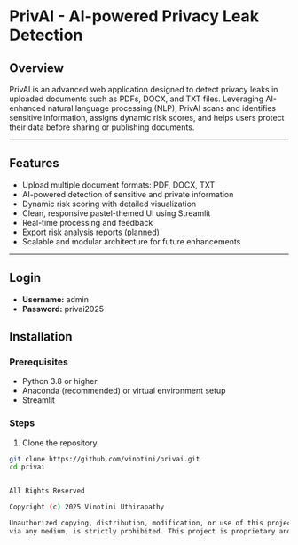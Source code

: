# PrivAI - AI-powered Privacy Leak Detection

## Overview
PrivAI is an advanced web application designed to detect privacy leaks in uploaded documents such as PDFs, DOCX, and TXT files. Leveraging AI-enhanced natural language processing (NLP), PrivAI scans and identifies sensitive information, assigns dynamic risk scores, and helps users protect their data before sharing or publishing documents.

---

## Features
- Upload multiple document formats: PDF, DOCX, TXT
- AI-powered detection of sensitive and private information
- Dynamic risk scoring with detailed visualization
- Clean, responsive pastel-themed UI using Streamlit
- Real-time processing and feedback
- Export risk analysis reports (planned)
- Scalable and modular architecture for future enhancements

---

## Login
- **Username:** admin  
- **Password:** privai2025

## Installation

### Prerequisites
- Python 3.8 or higher
- Anaconda (recommended) or virtual environment setup
- Streamlit

### Steps

1. Clone the repository
```bash
git clone https://github.com/vinotini/privai.git
cd privai


All Rights Reserved

Copyright (c) 2025 Vinotini Uthirapathy

Unauthorized copying, distribution, modification, or use of this project,
via any medium, is strictly prohibited. This project is proprietary and confidential.
